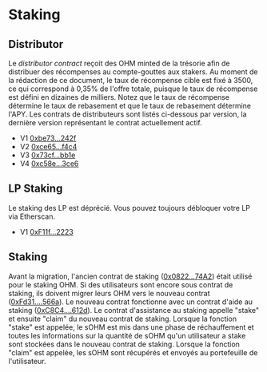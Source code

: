 # Staking

## Distributor

Le _distributor contract_ reçoit des OHM minted de la trésorie afin de distribuer des récompenses au compte-gouttes aux stakers. Au moment de la rédaction de ce document, le taux de récompense cible est fixé à 3500, ce qui correspond à 0,35% de l'offre totale, puisque le taux de récompense est défini en dizaines de milliers. Notez que le taux de récompense détermine le taux de rebasement et que le taux de rebasement détermine l'APY. Les contrats de distributeurs sont listés ci-dessous par version, la dernière version représentant le contrat actuellement actif.

* V1 [0xbe73...242f](https://etherscan.io/address/0xbe731507810C8747C3E01E62c676b1cA6F93242f)
* V2 [0xce65...f4c4](https://etherscan.io/address/0xce6568338708400d03f430d29f2eb40a33a3f4c4)
* V3 [0x73cf...bb1e](https://etherscan.io/address/0x73cfe6b116d161a2f9c165f7fc5270fb7dd2bb1e)
* V4 [0xc58e...3ce6](https://etherscan.io/address/0xc58e923bf8a00e4361fe3f4275226a543d7d3ce6)

## LP Staking

Le staking des LP est déprécié. Vous pouvez toujours débloquer votre LP via Etherscan.

* V1 [0xF11f...2223](https://etherscan.io/address/0xF11f0F078BfaF05a28Eac345Bb84fcb2a3722223)

## Staking

Avant la migration, l'ancien contrat de staking \([0x0822...74A2](https://etherscan.io/address/0x0822F3C03dcc24d200AFF33493Dc08d0e1f274A2)\) était utilisé pour le staking OHM. Si des utilisateurs sont encore sous contrat de staking, ils doivent migrer leurs OHM vers le nouveau contrat \([0xFd31....566a](https://etherscan.io/address/0xFd31c7d00Ca47653c6Ce64Af53c1571f9C36566a)\). Le nouveau contrat fonctionne avec un contrat d'aide au staking \([0xC8C4....612d](https://etherscan.io/address/0xC8C436271f9A6F10a5B80c8b8eD7D0E8f37a612d)\). Le contrat d'assistance au staking appelle "stake" et ensuite "claim" du nouveau contrat de staking. Lorsque la fonction "stake" est appelée, le sOHM est mis dans une phase de réchauffement et toutes les informations sur la quantité de sOHM qu'un utilisateur a stake sont stockées dans le nouveau contrat de staking. Lorsque la fonction "claim" est appelée, les sOHM sont récupérés et envoyés au portefeuille de l'utilisateur.

